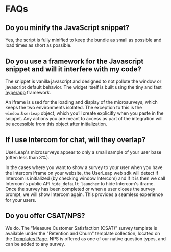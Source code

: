 # FAQs

## **Do you minify the JavaScript snippet?**

Yes, the script is fully minified to keep the bundle as small as possible and load times as short as possible.

## Do you use a framework for the Javascript snippet and will it interfere with my code?

The snippet is vanilla javascript and designed to not pollute the window or javascript default behavior. The widget itself is built using the tiny and fast [hyperapp](http://t.sidekickopen24.com/e1t/c/5/f18dQhb0S7lM8dDMPbW2n0x6l2B9nMJN7t5X-FfhMynN4XXHP2dV8NWW56dxVL4c2Pyv102?t=https%3A%2F%2Fgithub.com%2Fhyperapp%2Fhyperapp&si=7000000001348012&pi=4d965cfd-30bc-48ba-9122-bd342a321f79) framework. 

An iframe is used for the loading and display of the microsurveys, which keeps the two environments isolated. The exception to this is the `window.UserLeap` object, which you’ll create explicitly when you paste in the snippet. Any actions you are meant to access as part of the integration will be accessible from this object after initialization.

## If I use Intercom for chat, will they overlap?

UserLeap's microsurveys appear to only a small sample of your user base \(often less than 3%\).

In the cases where you want to show a survey to your user when you have the Intercom iframe on your website, the UserLeap web sdk will detect if Intercom is initialized \(by checking window.Intercom\) and if it is then we call Intercom's public API `hide_default_launcher` to hide Intercom's iframe. Once the survey has been completed or when a user closes the survey prompt, we will show Intercom again. This provides a seamless experience for your users.

## Do you offer CSAT/NPS?

We do. The "Measure Customer Satisfaction \(CSAT\)" survey template is available under the "Retention and Churn" template collection, located on the [Templates Page](https://app.userleap.com/collections). NPS is offered as one of our native question types, and can be added to any survey.

